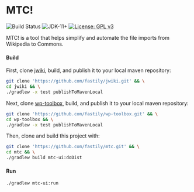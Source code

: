 # MTC!
![Build Status](https://github.com/fastily/mtc/workflows/build/badge.svg)
![JDK-11+](https://upload.wikimedia.org/wikipedia/commons/e/ef/Blue_JDK_11%2B_Shield_Badge.svg)
[![License: GPL v3](https://upload.wikimedia.org/wikipedia/commons/8/86/GPL_v3_Blue_Badge.svg)](https://www.gnu.org/licenses/gpl-3.0.en.html)

MTC! is a tool that helps simplify and automate the file imports from Wikipedia to Commons.

#### Build
First, clone [jwiki](https://github.com/fastily/jwiki), build, and publish it to your local maven repository:
```bash
git clone 'https://github.com/fastily/jwiki.git' && \
cd jwiki && \
./gradlew -x test publishToMavenLocal
```

Next, clone [wp-toolbox](https://github.com/fastily/wp-toolbox), build, and publish it to your local maven repository:
```bash
git clone 'https://github.com/fastily/wp-toolbox.git' && \
cd wp-toolbox && \
./gradlew -x test publishToMavenLocal
```

Then, clone and build this project with:
```bash
git clone 'https://github.com/fastily/mtc.git' && \
cd mtc && \
./gradlew build mtc-ui:doDist
```

#### Run
```bash
./gradlew mtc-ui:run
```